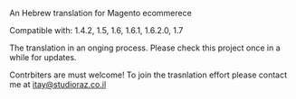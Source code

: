 An Hebrew translation for Magento ecommerece

Compatible with: 
1.4.2, 1.5, 1.6, 1.6.1, 1.6.2.0, 1.7

The translation in an onging process. Please check this project once in a while for updates.

Contrbiters are must welcome! 
To join the trasnlation effort please contact me at itay@studioraz.co.il 


